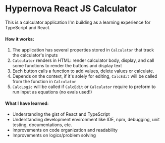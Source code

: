# Hypernova React JS Calculator

This is a calculator application I'm building as a learning experience for TypeScript and React.

#### How it works:
1. The application has several properties stored in `Calculator` that track the calculator's inputs
2. `Calculator` renders in HTML: render calculator body, display, and call some functions to render the buttons and display text
3. Each button calls a function to add values, delete values or calculate.
4. Depends on the context, if it's solely for editing, `CalcEdit` will be called from the function in `Calculator`
5. `CalcLogic` will be called if `CalcEdit` or `Calculator` require to preform to run input as equations (no evals used!)

#### What I have learned:
- Understanding the gist of React and TypeScript
- Understanding development environment like IDE, npm, debugging, unit testing, documentations, etc.
- Improvements on code organization and readability
- Improvements on logics/problem solving
 
